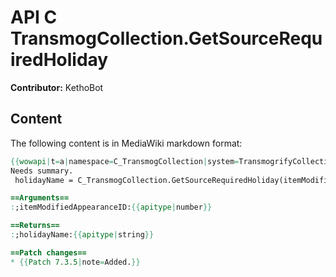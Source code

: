 # API C TransmogCollection.GetSourceRequiredHoliday

**Contributor:** KethoBot

## Content

The following content is in MediaWiki markdown format:

```mediawiki
{{wowapi|t=a|namespace=C_TransmogCollection|system=TransmogrifyCollection}}
Needs summary.
 holidayName = C_TransmogCollection.GetSourceRequiredHoliday(itemModifiedAppearanceID)

==Arguments==
:;itemModifiedAppearanceID:{{apitype|number}}

==Returns==
:;holidayName:{{apitype|string}}

==Patch changes==
* {{Patch 7.3.5|note=Added.}}
```